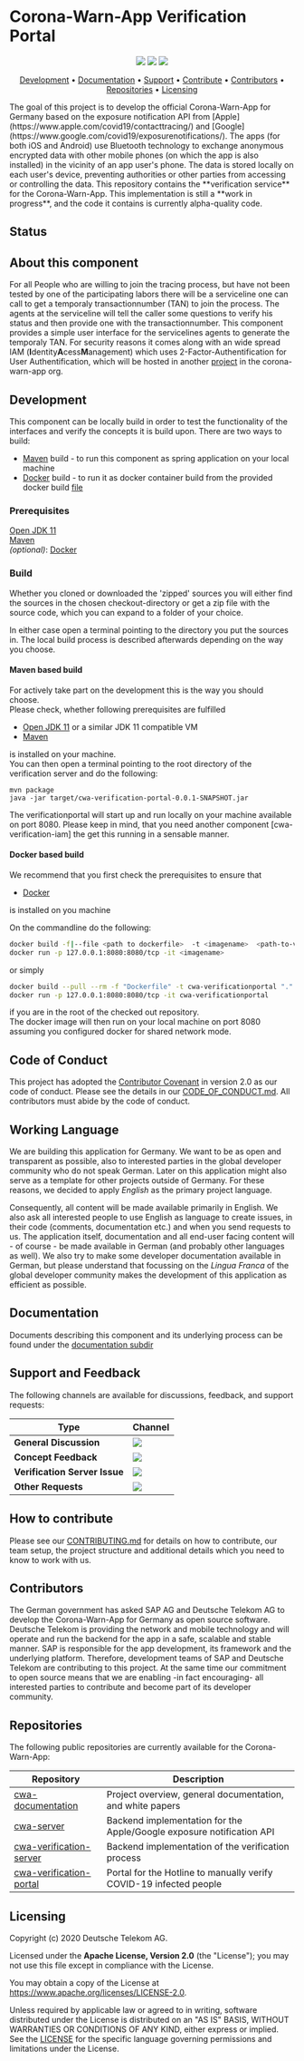 # Corona-Warn-App Verification Portal
<p align="center">
    <a href="https://github.com/corona-warn-app/cwa-verification-portal/commits/" title="Last Commit"><img src="https://img.shields.io/github/last-commit/corona-warn-app/cwa-portal-server?style=flat"></a>
    <a href="https://github.com/corona-warn-app/cwa-verification-portal/issues" title="Open Issues"><img src="https://img.shields.io/github/issues/corona-warn-app/cwa-verification-server?style=flat"></a>
    <a href="https://github.com/corona-warn-app/cwa-verification-portal/blob/master/LICENSE" title="License"><img src="https://img.shields.io/badge/License-Apache%202.0-green.svg?style=flat"></a>
</p>
<p align="center">
  <a href="#development">Development</a> •
  <a href="#documentation">Documentation</a> •
  <a href="#support-and-feedback">Support</a> •
  <a href="#how-to-contribute">Contribute</a> •
  <a href="#contributors">Contributors</a> •
  <a href="#repositories">Repositories</a> •
  <a href="#licensing">Licensing</a>
</p>
The goal of this project is to develop the official Corona-Warn-App for Germany based on the exposure notification API from [Apple](https://www.apple.com/covid19/contacttracing/) and [Google](https://www.google.com/covid19/exposurenotifications/). The apps (for both iOS and Android) use Bluetooth technology to exchange anonymous encrypted data with other mobile phones (on which the app is also installed) in the vicinity of an app user's phone. The data is stored locally on each user's device, preventing authorities or other parties from accessing or controlling the data. This repository contains the **verification service** for the Corona-Warn-App. This implementation is still a **work in progress**, and the code it contains is currently alpha-quality code.  

## Status



## About this component
For all People who are willing to join the tracing process, but have not been tested by one of the participating labors there will be a serviceline one can call to get a temporaly transactionnumber (TAN) to join the process. The agents at the serviceline will tell the caller some questions to verify his status and then provide one with the transactionnumber.
This component provides a simple user interface for the servicelines agents to generate the temporaly TAN. For security reasons it comes along with an wide spread IAM (**I**dentity**A**cess**M**anagement) which uses 2-Factor-Authentification for User Authentification, which will be hosted in another [project](https://github.com/corona-warn-app/cwa-verification-iam) in the corona-warn-app org.

## Development

This component can be locally build in order to test the functionality of the interfaces and verify the concepts it is build upon. 
There are two ways to build:

 - [Maven](https:///maven.apache.org) build - to run this component as spring application on your local machine
 - [Docker](https://www.docker.com) build - to run it as docker container build from the provided docker build [file](https://github.com/corona-warn-app/cwa-verification-server/blob/master/Dockerfile)
 ### Prerequisites
 [Open JDK 11](https://openjdk.java.net)  
 [Maven](https://apache.maven.org)  
 *(optional)*: [Docker](https://www.docker.com)  

### Build
 Whether you cloned or downloaded the 'zipped' sources you will either find the sources in the chosen checkout-directory or get a zip file with the source code, which you can expand to a folder of your choice.

 In either case open a terminal pointing to the directory you put the sources in. The local build process is described afterwards depending on the way you choose.
#### Maven based build
For actively take part on the development this is the way you should choose.   
Please check, whether following prerequisites are fulfilled
- [Open JDK 11](https://openjdk.java.net) or a similar JDK 11 compatible VM  
- [Maven](https://apache.maven.org)  

is installed on your machine.  
You can then open a terminal pointing to the root directory of the verification server and do the following:

    mvn package
    java -jar target/cwa-verification-portal-0.0.1-SNAPSHOT.jar  

The verificationportal will start up and run locally on your machine available on port 8080.
Please keep in mind, that you need another component [cwa-verification-iam] the get this running in a sensable manner.

#### Docker based build  
We recommend that you first check the prerequisites to ensure that  
- [Docker](https://www.docker.com)  

is installed on you machine  

On the commandline do the following:
```bash
docker build -f|--file <path to dockerfile>  -t <imagename>  <path-to-verificationportalserver-root>
docker run -p 127.0.0.1:8080:8080/tcp -it <imagename>
```
or simply  
```bash
docker build --pull --rm -f "Dockerfile" -t cwa-verificationportal "."
docker run -p 127.0.0.1:8080:8080/tcp -it cwa-verificationportal
```
if you are in the root of the checked out repository.  
The docker image will then run on your local machine on port 8080 assuming you configured docker for shared network mode.
## Code of Conduct

This project has adopted the [Contributor Covenant](https://www.contributor-covenant.org/) in version 2.0 as our code of conduct. Please see the details in our [CODE_OF_CONDUCT.md](CODE_OF_CONDUCT.md). All contributors must abide by the code of conduct.

## Working Language

We are building this application for Germany. We want to be as open and transparent as possible, also to interested parties in the global developer community who do not speak German. Later on this application might also serve as a template for other projects outside of Germany. For these reasons, we decided to apply _English_ as the primary project language.  

Consequently, all content will be made available primarily in English. We also ask all interested people to use English as language to create issues, in their code (comments, documentation etc.) and when you send requests to us. The application itself, documentation and all end-user facing content will - of course - be made available in German (and probably other languages as well). We also try to make some developer documentation available in German, but please understand that focussing on the _Lingua Franca_ of the global developer community makes the development of this application as efficient as possible.

## Documentation

Documents describing this component and its underlying process can be found under the [documentation subdir](docs)

## Support and Feedback
The following channels are available for discussions, feedback, and support requests:

| Type                     | Channel                                                |
| ------------------------ | ------------------------------------------------------ |
| **General Discussion**   | <a href="https://github.com/corona-warn-app/cwa-verification-server/issues/new/choose" title="General Discussion"><img src="https://img.shields.io/github/issues/corona-warn-app/cwa-verification-server/question.svg?style=flat-square"></a> </a>   |
| **Concept Feedback**    | <a href="https://github.com/corona-warn-app/cwa-verification-server/issues/new/choose" title="Open Concept Feedback"><img src="https://img.shields.io/github/issues/corona-warn-app/cwa-verification-server/architecture.svg?style=flat-square"></a>  |
| **Verification Server Issue**    | <a href="https://github.com/corona-warn-app/cwa-verification-server/issues" title="Open Issues"><img src="https://img.shields.io/github/issues/corona-warn-app/cwa-verification-server?style=flat"></a>  |
| **Other Requests**    | <a href="mailto:opensource@telekom.de" title="Email CWA Team"><img src="https://img.shields.io/badge/email-CWA%20team-green?logo=mail.ru&style=flat-square&logoColor=white"></a> 

## How to contribute

Please see our [CONTRIBUTING.md](CONTRIBUTING.md) for details on how to contribute, our team setup, the project structure and additional details which you need to know to work with us.

## Contributors

The German government has asked SAP AG and Deutsche Telekom AG to develop the Corona-Warn-App for Germany as open source software. Deutsche Telekom is providing the network and mobile technology and will operate and run the backend for the app in a safe, scalable and stable manner. SAP is responsible for the app development, its framework and the underlying platform. Therefore, development teams of SAP and Deutsche Telekom are contributing to this project. At the same time our commitment to open source means that we are enabling -in fact encouraging- all interested parties to contribute and become part of its developer community.

## Repositories

The following public repositories are currently available for the Corona-Warn-App:

| Repository          | Description                                                           |
| ------------------- | --------------------------------------------------------------------- |
| [cwa-documentation] | Project overview, general documentation, and white papers             |
| [cwa-server]        | Backend implementation for the Apple/Google exposure notification API |
| [cwa-verification-server] | Backend implementation of the verification process|
| [cwa-verification-portal] | Portal for the Hotline to manually verify COVID-19 infected people|
[cwa-documentation]: https://github.com/corona-warn-app/cwa-documentation
[cwa-server]: https://github.com/corona-warn-app/cwa-server
[cwa-verification-server]: https://github.com/corona-warn-app/cwa-verification-server
[cwa-verification-portal]: https://github.com/corona-warn-app/cwa-verification-portal

## Licensing

Copyright (c) 2020 Deutsche Telekom AG.

Licensed under the **Apache License, Version 2.0** (the "License"); you may not use this file except in compliance with the License.

You may obtain a copy of the License at https://www.apache.org/licenses/LICENSE-2.0.

Unless required by applicable law or agreed to in writing, software distributed under the License is distributed on an "AS IS" BASIS, WITHOUT WARRANTIES OR CONDITIONS OF ANY KIND, either express or implied. See the [LICENSE](./LICENSE) for the specific language governing permissions and limitations under the License.
